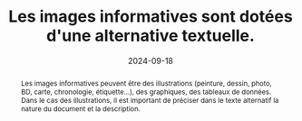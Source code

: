 ---
N: '113'
Rubrique: Images et médias
title: "Les images informatives sont dotées d'une alternative 
textuelle."
abstract: "Les images informatives peuvent être des illustrations (peinture, dessin, photo, BD, carte, chronologie, étiquette…), des graphiques, des tableaux de données. Dans le cas des illustrations, il est important de préciser dans le texte alternatif la nature du document et la description."
categories: [" Images et médias"]
agrege: O4113-E024
opquast: '4 113'
indiceebook: '24'
description: "Règle n° 024"
before: "023"
weight: "024"
after: "025"
actif: '1'
layout: rules
date: 2024-09-18
tags: ["Accessibilité", "Lisibilité"]
objectif: ["Permettre aux lecteurs placés dans des contextes où les images ne sont pas perceptibles (voix de synthése, lecteur d'écran, lecture immersive) de comprendre le sens des images qu'ils ne peuvent voir."]
Meo: ["Donner à chaque élément img concerné un attribut alt reproduisant l’information, un lien adjacent à l’image jouant le même rôle, soit dans le contenu de la page, dans le contexte immédiat de l’image. Dans ce dernier cas, l’alternative peut signaler la présence de cette description et y renvoyer."]
Controle: ["Vérifier que l’attribut alt de chaque élément img concerné reproduit l’information portée par l’image.", "Vérifier la présence et la pertinence de la description étendue le cas échéant.", "Vérifier la compréhension en absence de l'image."]
epubcheck: false
ace: true
humancheck: true
Source: ["Opquast"]
Referentiel: ["WCAG"]
steps: ["Conception", "Éditorial"]
---